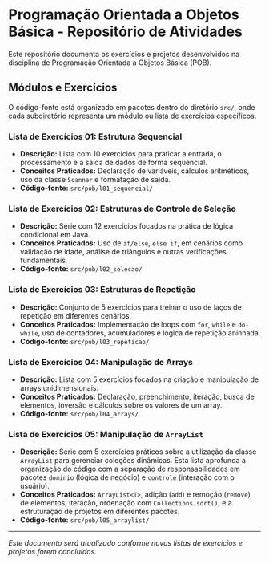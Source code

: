 # Programação Orientada a Objetos Básica - Repositório de Atividades

Este repositório documenta os exercícios e projetos desenvolvidos na disciplina de Programação Orientada a Objetos Básica (POB).

## Módulos e Exercícios

O código-fonte está organizado em pacotes dentro do diretório `src/`, onde cada subdiretório representa um módulo ou lista de exercícios específicos.

### Lista de Exercícios 01: Estrutura Sequencial

-   **Descrição:** Lista com 10 exercícios para praticar a entrada, o processamento e a saída de dados de forma sequencial.
-   **Conceitos Praticados:** Declaração de variáveis, cálculos aritméticos, uso da classe `Scanner` e formatação de saída.
-   **Código-fonte:** `src/pob/l01_sequencial/`

### Lista de Exercícios 02: Estruturas de Controle de Seleção

-   **Descrição:** Série com 12 exercícios focados na prática de lógica condicional em Java.
-   **Conceitos Praticados:** Uso de `if/else`, `else if`, em cenários como validação de idade, análise de triângulos e outras verificações fundamentais.
-   **Código-fonte:** `src/pob/l02_selecao/`

### Lista de Exercícios 03: Estruturas de Repetição

-   **Descrição:** Conjunto de 5 exercícios para treinar o uso de laços de repetição em diferentes cenários.
-   **Conceitos Praticados:** Implementação de loops com `for`, `while` e `do-while`, uso de contadores, acumuladores e lógica de repetição aninhada.
-   **Código-fonte:** `src/pob/l03_repeticao/`

### Lista de Exercícios 04: Manipulação de Arrays

-   **Descrição:** Lista com 5 exercícios focados na criação e manipulação de arrays unidimensionais.
-   **Conceitos Praticados:** Declaração, preenchimento, iteração, busca de elementos, inversão e cálculos sobre os valores de um array.
-   **Código-fonte:** `src/pob/l04_arrays/`

### Lista de Exercícios 05: Manipulação de `ArrayList`

-   **Descrição:** Série com 5 exercícios práticos sobre a utilização da classe `ArrayList` para gerenciar coleções dinâmicas. Esta lista aprofunda a organização do código com a separação de responsabilidades em pacotes `dominio` (lógica de negócio) e `controle` (interação com o usuário).
-   **Conceitos Praticados:** `ArrayList<T>`, adição (`add`) e remoção (`remove`) de elementos, iteração, ordenação com `Collections.sort()`, e a estruturação de projetos em diferentes pacotes.
-   **Código-fonte:** `src/pob/l05_arraylist/`

---
*Este documento será atualizado conforme novas listas de exercícios e projetos forem concluídos.*